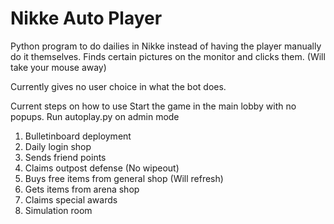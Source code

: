 # Nikke Auto Player
 Python program to do dailies in Nikke instead of having the player manually do it themselves. 
 Finds certain pictures on the monitor and clicks them. (Will take your mouse away)
 
 Currently gives no user choice in what the bot does.
 
 Current steps on how to use
 Start the game in the main lobby with no popups.
 Run autoplay.py on admin mode
 1. Bulletinboard deployment
 2. Daily login shop
 3. Sends friend points
 4. Claims outpost defense (No wipeout)
 5. Buys free items from general shop (Will refresh)
 6. Gets items from arena shop
 7. Claims special awards
 8. Simulation room
